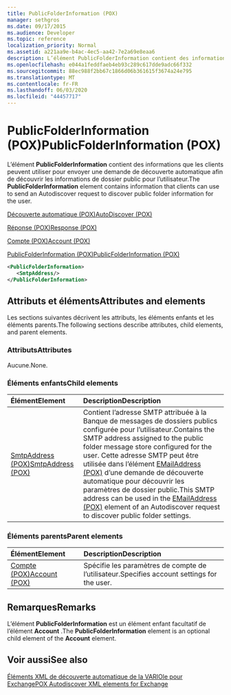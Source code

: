 ```yaml
---
title: PublicFolderInformation (POX)
manager: sethgros
ms.date: 09/17/2015
ms.audience: Developer
ms.topic: reference
localization_priority: Normal
ms.assetid: a221aa9e-b4ac-4ec5-aa42-7e2a69e8eaa6
description: L’élément PublicFolderInformation contient des informations que les clients peuvent utiliser pour envoyer une demande de découverte automatique afin de découvrir les informations de dossier public pour l’utilisateur.
ms.openlocfilehash: e044a1feddfaeb4eb93c289c617dde9adc66f332
ms.sourcegitcommit: 88ec988f2bb67c1866d06b361615f3674a24e795
ms.translationtype: MT
ms.contentlocale: fr-FR
ms.lasthandoff: 06/03/2020
ms.locfileid: "44457717"
---
```

# <a name="publicfolderinformation-pox"></a><span data-ttu-id="51651-103">PublicFolderInformation (POX)</span><span class="sxs-lookup"><span data-stu-id="51651-103">PublicFolderInformation (POX)</span></span>

<span data-ttu-id="51651-104">L’élément **PublicFolderInformation** contient des informations que les clients peuvent utiliser pour envoyer une demande de découverte automatique afin de découvrir les informations de dossier public pour l’utilisateur.</span><span class="sxs-lookup"><span data-stu-id="51651-104">The **PublicFolderInformation** element contains information that clients can use to send an Autodiscover request to discover public folder information for the user.</span></span> 
  
[<span data-ttu-id="51651-105">Découverte automatique (POX)</span><span class="sxs-lookup"><span data-stu-id="51651-105">AutoDiscover (POX)</span></span>](autodiscover-pox.md)
  
[<span data-ttu-id="51651-106">Réponse (POX)</span><span class="sxs-lookup"><span data-stu-id="51651-106">Response (POX)</span></span>](response-pox.md)
  
[<span data-ttu-id="51651-107">Compte (POX)</span><span class="sxs-lookup"><span data-stu-id="51651-107">Account (POX)</span></span>](account-pox.md)
  
[<span data-ttu-id="51651-108">PublicFolderInformation (POX)</span><span class="sxs-lookup"><span data-stu-id="51651-108">PublicFolderInformation (POX)</span></span>](publicfolderinformation-pox.md)
  
```XML
<PublicFolderInformation>
   <SmtpAddress/>
</PublicFolderInformation>
```

## <a name="attributes-and-elements"></a><span data-ttu-id="51651-109">Attributs et éléments</span><span class="sxs-lookup"><span data-stu-id="51651-109">Attributes and elements</span></span>

<span data-ttu-id="51651-110">Les sections suivantes décrivent les attributs, les éléments enfants et les éléments parents.</span><span class="sxs-lookup"><span data-stu-id="51651-110">The following sections describe attributes, child elements, and parent elements.</span></span>
  
### <a name="attributes"></a><span data-ttu-id="51651-111">Attributs</span><span class="sxs-lookup"><span data-stu-id="51651-111">Attributes</span></span>

<span data-ttu-id="51651-112">Aucune.</span><span class="sxs-lookup"><span data-stu-id="51651-112">None.</span></span>
  
### <a name="child-elements"></a><span data-ttu-id="51651-113">Éléments enfants</span><span class="sxs-lookup"><span data-stu-id="51651-113">Child elements</span></span>

|<span data-ttu-id="51651-114">**Élément**</span><span class="sxs-lookup"><span data-stu-id="51651-114">**Element**</span></span>|<span data-ttu-id="51651-115">**Description**</span><span class="sxs-lookup"><span data-stu-id="51651-115">**Description**</span></span>|
|:-----|:-----|
|[<span data-ttu-id="51651-116">SmtpAddress (POX)</span><span class="sxs-lookup"><span data-stu-id="51651-116">SmtpAddress (POX)</span></span>](smtpaddress-pox.md) <br/> |<span data-ttu-id="51651-117">Contient l’adresse SMTP attribuée à la Banque de messages de dossiers publics configurée pour l’utilisateur.</span><span class="sxs-lookup"><span data-stu-id="51651-117">Contains the SMTP address assigned to the public folder message store configured for the user.</span></span> <span data-ttu-id="51651-118">Cette adresse SMTP peut être utilisée dans l’élément [EMailAddress (POX)](emailaddress-pox.md) d’une demande de découverte automatique pour découvrir les paramètres de dossier public.</span><span class="sxs-lookup"><span data-stu-id="51651-118">This SMTP address can be used in the [EMailAddress (POX)](emailaddress-pox.md) element of an Autodiscover request to discover public folder settings.</span></span>  <br/> |
   
### <a name="parent-elements"></a><span data-ttu-id="51651-119">Éléments parents</span><span class="sxs-lookup"><span data-stu-id="51651-119">Parent elements</span></span>

|<span data-ttu-id="51651-120">**Élément**</span><span class="sxs-lookup"><span data-stu-id="51651-120">**Element**</span></span>|<span data-ttu-id="51651-121">**Description**</span><span class="sxs-lookup"><span data-stu-id="51651-121">**Description**</span></span>|
|:-----|:-----|
|[<span data-ttu-id="51651-122">Compte (POX)</span><span class="sxs-lookup"><span data-stu-id="51651-122">Account (POX)</span></span>](account-pox.md) <br/> |<span data-ttu-id="51651-123">Spécifie les paramètres de compte de l’utilisateur.</span><span class="sxs-lookup"><span data-stu-id="51651-123">Specifies account settings for the user.</span></span>  <br/> |
   
## <a name="remarks"></a><span data-ttu-id="51651-124">Remarques</span><span class="sxs-lookup"><span data-stu-id="51651-124">Remarks</span></span>

<span data-ttu-id="51651-125">L’élément **PublicFolderInformation** est un élément enfant facultatif de l’élément **Account** .</span><span class="sxs-lookup"><span data-stu-id="51651-125">The **PublicFolderInformation** element is an optional child element of the **Account** element.</span></span> 
  
## <a name="see-also"></a><span data-ttu-id="51651-126">Voir aussi</span><span class="sxs-lookup"><span data-stu-id="51651-126">See also</span></span>



[<span data-ttu-id="51651-127">Éléments XML de découverte automatique de la VARIOle pour Exchange</span><span class="sxs-lookup"><span data-stu-id="51651-127">POX Autodiscover XML elements for Exchange</span></span>](pox-autodiscover-xml-elements-for-exchange.md)

